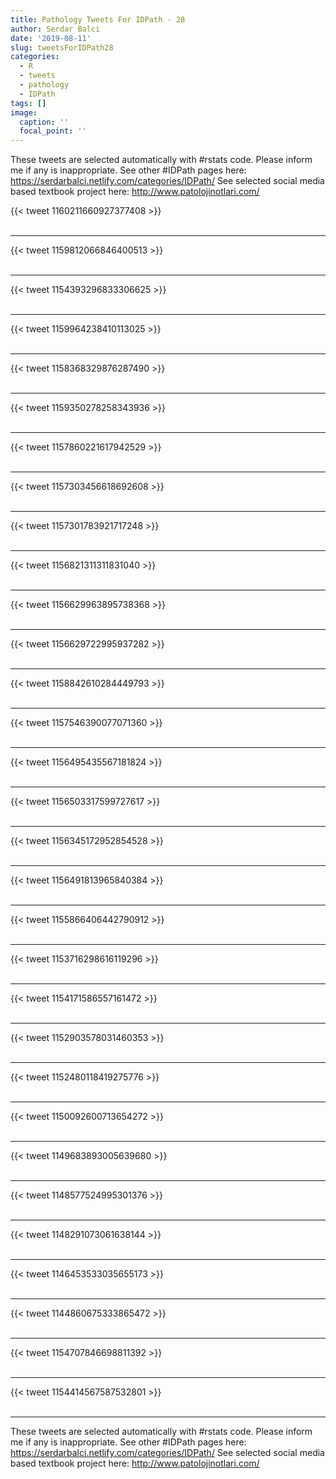 ```yaml
---
title: Pathology Tweets For IDPath - 28
author: Serdar Balci
date: '2019-08-11'
slug: tweetsForIDPath28
categories:
  - R
  - tweets
  - pathology
  - IDPath
tags: []
image:
  caption: ''
  focal_point: ''
---
```



These tweets are selected automatically with #rstats code. Please inform me if any is inappropriate.
See other #IDPath pages here: https://serdarbalci.netlify.com/categories/IDPath/ 
See selected social media based textbook project here: http://www.patolojinotlari.com/

{{< tweet 1160211660927377408 >}}
<br>
<br>
<hr>
{{< tweet 1159812066846400513 >}}
<br>
<br>
<hr>
{{< tweet 1154393296833306625 >}}
<br>
<br>
<hr>
{{< tweet 1159964238410113025 >}}
<br>
<br>
<hr>
{{< tweet 1158368329876287490 >}}
<br>
<br>
<hr>
{{< tweet 1159350278258343936 >}}
<br>
<br>
<hr>
{{< tweet 1157860221617942529 >}}
<br>
<br>
<hr>
{{< tweet 1157303456618692608 >}}
<br>
<br>
<hr>
{{< tweet 1157301783921717248 >}}
<br>
<br>
<hr>
{{< tweet 1156821311311831040 >}}
<br>
<br>
<hr>
{{< tweet 1156629963895738368 >}}
<br>
<br>
<hr>
{{< tweet 1156629722995937282 >}}
<br>
<br>
<hr>
{{< tweet 1158842610284449793 >}}
<br>
<br>
<hr>
{{< tweet 1157546390077071360 >}}
<br>
<br>
<hr>
{{< tweet 1156495435567181824 >}}
<br>
<br>
<hr>
{{< tweet 1156503317599727617 >}}
<br>
<br>
<hr>
{{< tweet 1156345172952854528 >}}
<br>
<br>
<hr>
{{< tweet 1156491813965840384 >}}
<br>
<br>
<hr>
{{< tweet 1155866406442790912 >}}
<br>
<br>
<hr>
{{< tweet 1153716298616119296 >}}
<br>
<br>
<hr>
{{< tweet 1154171586557161472 >}}
<br>
<br>
<hr>
{{< tweet 1152903578031460353 >}}
<br>
<br>
<hr>
{{< tweet 1152480118419275776 >}}
<br>
<br>
<hr>
{{< tweet 1150092600713654272 >}}
<br>
<br>
<hr>
{{< tweet 1149683893005639680 >}}
<br>
<br>
<hr>
{{< tweet 1148577524995301376 >}}
<br>
<br>
<hr>
{{< tweet 1148291073061638144 >}}
<br>
<br>
<hr>
{{< tweet 1146453533035655173 >}}
<br>
<br>
<hr>
{{< tweet 1144860675333865472 >}}
<br>
<br>
<hr>
{{< tweet 1154707846698811392 >}}
<br>
<br>
<hr>
{{< tweet 1154414567587532801 >}}
<br>
<br>
<hr>


These tweets are selected automatically with #rstats code. Please inform me if any is inappropriate.
See other #IDPath pages here: https://serdarbalci.netlify.com/categories/IDPath/ 
See selected social media based textbook project here: http://www.patolojinotlari.com/
